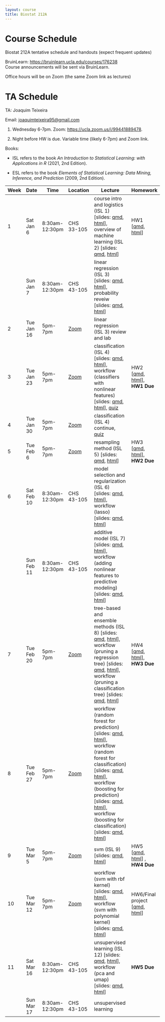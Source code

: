 ```yaml
---
layout: course
title: Biostat 212A
---
```


# Course Schedule

Biostat 212A tentative schedule and handouts (expect frequent updates)

BruinLearn: <https://bruinlearn.ucla.edu/courses/176238>  
Course announcements will be sent via BruinLearn. 

Office hours will be on Zoom (the same Zoom link as lectures)

# TA Schedule 

TA: Joaquim Teixeira 

Email: <joaquimteixeira95@gmail.com>

1. Wednesday 6-7pm. Zoom: https://ucla.zoom.us/j/99441889478.

2. Night before HW is due. Variable time (likely 6-7pm) and Zoom link.


Books:

- ISL refers to the book _An Introduction to Statistical Learning: with Applications in R_ (2021, 2nd Edition). 

- ESL refers to the book _Elements of Statistical Learning: Data Mining, Inference, and Prediction_ (2009, 2nd Edition). 

| Week | Date       | Time           | Location                                   | Lecture                                                                                                                                                                                                                                                                                                                                                                                                                                                                                                                                                                                                                                                                                                                                                                                                                                                                                                          | Homework                                                                                                                                      |
|------|------------|----------------|--------------------------------------------|------------------------------------------------------------------------------------------------------------------------------------------------------------------------------------------------------------------------------------------------------------------------------------------------------------------------------------------------------------------------------------------------------------------------------------------------------------------------------------------------------------------------------------------------------------------------------------------------------------------------------------------------------------------------------------------------------------------------------------------------------------------------------------------------------------------------------------------------------------------------------------------------------------------|-----------------------------------------------------------------------------------------------------------------------------------------------|
| 1    | Sat Jan 6  | 8:30am-12:30pm | CHS 33-105                                 | course intro and logistics (ISL 1) \[slides: [qmd](https://raw.githubusercontent.com/ucla-biostat-212a/2024winter/master/slides/01-intro/intro.qmd), [html](../slides/01-intro/intro.html)\], overview of machine learning (ISL 2) \[slides: [qmd](https://raw.githubusercontent.com/ucla-biostat-212a/2024winter/master/slides/02-statlearn/statlearn.qmd), [html](../slides/02-statlearn/statlearn.html)\]                                                                                                                                                                                                                                                                                                                                                                                                                                                                                                     | HW1 \[[qmd](https://raw.githubusercontent.com/ucla-biostat-212a/2024winter/master/hw/hw1/hw1.qmd), [html](../hw/hw1/hw1.html)\]               |
|      | Sun Jan 7  | 8:30am-12:30pm | CHS 43-105                                 | linear regression (ISL 3) \[slides: [qmd](https://raw.githubusercontent.com/ucla-biostat-212a/2024winter/master/slides/03-linreg/linreg.qmd), [html](../slides/03-linreg/linreg.html)\], probability reveiw \[slides: [qmd](https://raw.githubusercontent.com/ucla-biostat-212a/2024winter/master/slides/03-linreg/probreview.qmd), [html](../slides/03-linreg/probreview.html)\]                                                                                                                                                                                                                                                                                                                                                                                                                                                                                                                                |                                                                                                                                               |
| 2    | Tue Jan 16 | 5pm-7pm        | [Zoom](https://ucla.zoom.us/j/95767445277) | linear regression (ISL 3) review and lab                                                                                                                                                                                                                                                                                                                                                                                                                                                                                                                                                                                                                                                                                                                                                                                                                                                                         |                                                                                                                                               |
| 3    | Tue Jan 23 | 5pm-7pm        | [Zoom](https://ucla.zoom.us/j/95767445277) | classification (ISL 4) \[slides: [qmd](https://raw.githubusercontent.com/ucla-biostat-212a/2024winter/master/slides/04-classification/classification.qmd), [html](../slides/04-classification/classification.html)\], workflow (classifiers with nonlinear features) \[slides: [qmd](https://raw.githubusercontent.com/ucla-biostat-212a/2024winter/master/slides/04-classification/workflow_classifier_bs.qmd), [html](../slides/04-classification/workflow_classifier_bs.html)\], [quiz](../slides/04-classification/quiz.html)                                                                                                                                                                                                                                                                                                                                                                                | HW2 \[[qmd](https://raw.githubusercontent.com/ucla-biostat-212a/2024winter/master/hw/hw2/hw2.qmd), [html](../hw/hw2/hw2.html)\], **HW1 Due**  |
| 4    | Tue Jan 30 | 5pm-7pm        | [Zoom](https://ucla.zoom.us/j/95767445277) | classification (ISL 4) continue, [quiz](../slides/04-classification/quiz-13024.html)                                                                                                                                                                                                                                                                                                                                                                                                                                                                                                                                                                                                                                                                                                                                                                                                                                                                        |                                                                                                                                               |
| 5    | Tue Feb 6  | 5pm-7pm        | [Zoom](https://ucla.zoom.us/j/95767445277) | resampling method (ISL 5) \[slides: [qmd](https://raw.githubusercontent.com/ucla-biostat-212a/2024winter/master/slides/05-resampling/resampling.qmd), [html](../slides/05-resampling/resampling.html)\]                                                                                                                                                                                                                                                                                                                                                                                                                                                                                         | HW3 \[[qmd](https://raw.githubusercontent.com/ucla-biostat-212a/2024winter/master/hw/hw3/hw3.qmd), [html](../hw/hw3/hw3.html)\], **HW2 Due**  |
| 6    | Sat Feb 10 | 8:30am-12:30pm | CHS 43-105                                 | model selection and regularization (ISL 6) \[slides: [qmd](https://raw.githubusercontent.com/ucla-biostat-212a/2024winter/master/slides/06-modelselection/modelselection.qmd), [html](../slides/06-modelselection/modelselection.html)\], workflow (lasso) \[slides: [qmd](https://raw.githubusercontent.com/ucla-biostat-212a/2024winter/master/slides/06-modelselection/workflow_lasso.qmd), [html](../slides/06-modelselection/workflow_lasso.html)\]                                                                                                                                                                                                                                                                                                                                                                                                                                                                      |                                                                                                                                               |
|      | Sun Feb 11 | 8:30am-12:30pm | CHS 43-105                                 |                                                                                                                                                                                                                                                                                                                                                                                                                                                                                                                                                                                                                                                                          additive model (ISL 7) \[slides: [qmd](https://raw.githubusercontent.com/ucla-biostat-212a/2024winter/master/slides/07-nonlinear/nonlinear.qmd), [html](../slides/07-nonlinear/nonlinear.html)\], workflow (adding nonlinear features to predictive modeling) \[slides: [qmd](https://raw.githubusercontent.com/ucla-biostat-212a/2024winter/master/slides/07-nonlinear/workflow_bs.qmd), [html](../slides/07-nonlinear/workflow_bs.html)\]|                                                                                                                                               |
| 7    | Tue Feb 20 | 5pm-7pm        | [Zoom](https://ucla.zoom.us/j/95767445277) | tree-based and ensemble methods (ISL 8) \[slides: [qmd](https://raw.githubusercontent.com/ucla-biostat-212a/2024winter/master/slides/08-tree/tree.qmd), [html](../slides/08-tree/tree.html)\], workflow (pruning a regression tree) \[slides: [qmd](https://raw.githubusercontent.com/ucla-biostat-212a/2024winter/master/slides/08-tree/workflow_regtree.qmd), [html](../slides/08-tree/workflow_regtree.html)\], workflow (pruning a classification tree) \[slides: [qmd](https://raw.githubusercontent.com/ucla-biostat-212a/2024winter/master/slides/08-tree/workflow_classtree.qmd), [html](../slides/08-tree/workflow_classtree.html)\]                                                                                                                                                                                                                                                                    | HW4 \[[qmd](https://raw.githubusercontent.com/ucla-biostat-212a/2024winter/master/hw/hw4/hw4.qmd), [html](../hw/hw4/hw4.html)\], **HW3 Due**  |
| 8    | Tue Feb 27 | 5pm-7pm        | [Zoom](https://ucla.zoom.us/j/95767445277) | workflow (random forest for prediction) \[slides: [qmd](https://raw.githubusercontent.com/ucla-biostat-212a/2024winter/master/slides/08-tree/workflow_rf_reg.qmd), [html](../slides/08-tree/workflow_rf_reg.html)\], workflow (random forest for classification) \[slides: [qmd](https://raw.githubusercontent.com/ucla-biostat-212a/2024winter/master/slides/08-tree/workflow_rf_class.qmd), [html](../slides/08-tree/workflow_rf_class.html)\], workflow (boosting for prediction) \[slides: [qmd](https://raw.githubusercontent.com/ucla-biostat-212a/2024winter/master/slides/08-tree/workflow_boosting_reg.qmd), [html](../slides/08-tree/workflow_boosting_reg.html)\], workflow (boosting for classification) \[slides: [qmd](https://raw.githubusercontent.com/ucla-biostat-212a/2024winter/master/slides/08-tree/workflow_boosting_class.qmd), [html](../slides/08-tree/workflow_boosting_class.html)\] |                                                                                                                                               |
| 9    | Tue Mar 5  | 5pm-7pm        | [Zoom](https://ucla.zoom.us/j/95767445277) | svm (ISL 9) \[slides: [qmd](https://raw.githubusercontent.com/ucla-biostat-212a/2024winter/master/slides/09-svm/svm.qmd), [html](../slides/09-svm/svm.html)\] | HW5 \[[qmd](https://raw.githubusercontent.com/ucla-biostat-212a/2024winter/master/hw/hw5/hw5.qmd), [html](../hw/hw5/hw5.html)\] , **HW4 Due** |
| 10   | Tue Mar 12 | 5pm-7pm        | [Zoom](https://ucla.zoom.us/j/95767445277) | workflow (svm with rbf kernel) \[slides: [qmd](https://raw.githubusercontent.com/ucla-biostat-212a/2024winter/master/slides/09-svm/workflow_svmrbf_heart.qmd), [html](../slides/09-svm/workflow_svmrbf_heart.html)\], workflow (svm with polynomial kernel) \[slides: [qmd](https://raw.githubusercontent.com/ucla-biostat-212a/2024winter/master/slides/09-svm/workflow_svmpoly_heart.qmd), [html](../slides/09-svm/workflow_svmpoly_heart.html)\]                                                                                                                                                                                                                                                                                                                                                                                                                                                                                                                                                                                                                                                                                                                                                     | HW6/Final project \[[qmd](https://raw.githubusercontent.com/ucla-biostat-212a/2024winter/master/hw/hw6/hw6.qmd), [html](../hw/hw6/hw6.html)\]                                                                                                                                             |
| 11   | Sat Mar 16 | 8:30am-12:30pm | CHS 43-105                                 |  unsupervised learning (ISL 12) \[slides: [qmd](https://raw.githubusercontent.com/ucla-biostat-212a/2024winter/master/slides/10-unsupervised/unsupervised.qmd), [html](../slides/10-unsupervised/unsupervised.html)\], workflow (pca and umap) \[slides: [qmd](https://raw.githubusercontent.com/ucla-biostat-212a/2024winter/master/slides/10-unsupervised/workflow_pca.qmd), [html](../slides/10-unsupervised/workflow_pca.html)\]| **HW5 Due**                                                                                                    |
|      | Sun Mar 17 | 8:30am-12:30pm | CHS 43-105                                 |  unsupervised learning                                                                                                                                                                                                                                                                                                                                                                                                                                                                                                                                                                                                                                                                                          |                                                                                                                                               |